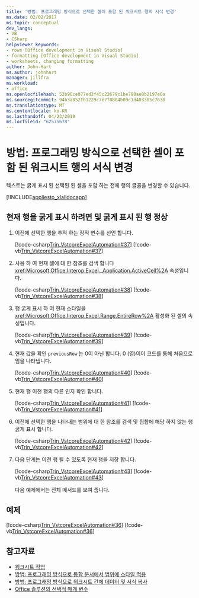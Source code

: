 ```yaml
---
title: '방법: 프로그래밍 방식으로 선택한 셀이 포함 된 워크시트 행의 서식 변경'
ms.date: 02/02/2017
ms.topic: conceptual
dev_langs:
- VB
- CSharp
helpviewer_keywords:
- rows [Office development in Visual Studio]
- formatting [Office development in Visual Studio]
- worksheets, changing formatting
author: John-Hart
ms.author: johnhart
manager: jillfra
ms.workload:
- office
ms.openlocfilehash: 52b96ce077ed2f45c22679c1be798ae8b2197e0a
ms.sourcegitcommit: 94b3a052fb1229c7e7f8804b09c1d403385c7630
ms.translationtype: MT
ms.contentlocale: ko-KR
ms.lasthandoff: 04/23/2019
ms.locfileid: "62575678"
---
```

# <a name="how-to-programmatically-change-formatting-in-worksheet-rows-containing-selected-cells"></a>방법: 프로그래밍 방식으로 선택한 셀이 포함 된 워크시트 행의 서식 변경
  텍스트는 굵게 표시 된 선택된 된 셀을 포함 하는 전체 행의 글꼴을 변경할 수 있습니다.

 [!INCLUDE[appliesto_xlalldocapp](../vsto/includes/appliesto-xlalldocapp-md.md)]

## <a name="to-make-the-current-row-bold-and-the-previously-bolded-row-normal"></a>현재 행을 굵게 표시 하려면 및 굵게 표시 된 행 정상

1. 이전에 선택한 행을 추적 하는 정적 변수를 선언 합니다.

    [!code-csharp[Trin_VstcoreExcelAutomation#37](../vsto/codesnippet/CSharp/Trin_VstcoreExcelAutomationCS/Sheet1.cs#37)]
    [!code-vb[Trin_VstcoreExcelAutomation#37](../vsto/codesnippet/VisualBasic/Trin_VstcoreExcelAutomation/Sheet1.vb#37)]

2. 사용 하 여 현재 셀에 대 한 참조를 검색 합니다 <xref:Microsoft.Office.Interop.Excel._Application.ActiveCell%2A> 속성입니다.

    [!code-csharp[Trin_VstcoreExcelAutomation#38](../vsto/codesnippet/CSharp/Trin_VstcoreExcelAutomationCS/Sheet1.cs#38)]
    [!code-vb[Trin_VstcoreExcelAutomation#38](../vsto/codesnippet/VisualBasic/Trin_VstcoreExcelAutomation/Sheet1.vb#38)]

3. 행 굵게 표시 하 여 현재 스타일을 <xref:Microsoft.Office.Interop.Excel.Range.EntireRow%2A> 활성화 된 셀의 속성입니다.

    [!code-csharp[Trin_VstcoreExcelAutomation#39](../vsto/codesnippet/CSharp/Trin_VstcoreExcelAutomationCS/Sheet1.cs#39)]
    [!code-vb[Trin_VstcoreExcelAutomation#39](../vsto/codesnippet/VisualBasic/Trin_VstcoreExcelAutomation/Sheet1.vb#39)]

4. 현재 값을 확인 `previousRow` 는 0이 아닌 합니다. 0 (영)이이 코드를 통해 처음으로 임을 나타냅니다.

    [!code-csharp[Trin_VstcoreExcelAutomation#40](../vsto/codesnippet/CSharp/Trin_VstcoreExcelAutomationCS/Sheet1.cs#40)]
    [!code-vb[Trin_VstcoreExcelAutomation#40](../vsto/codesnippet/VisualBasic/Trin_VstcoreExcelAutomation/Sheet1.vb#40)]

5. 현재 행 이전 행의 다른 인지 확인 합니다.

    [!code-csharp[Trin_VstcoreExcelAutomation#41](../vsto/codesnippet/CSharp/Trin_VstcoreExcelAutomationCS/Sheet1.cs#41)]
    [!code-vb[Trin_VstcoreExcelAutomation#41](../vsto/codesnippet/VisualBasic/Trin_VstcoreExcelAutomation/Sheet1.vb#41)]

6. 이전에 선택한 행을 나타내는 범위에 대 한 참조를 검색 및 집합에 해당 하지 않는 행 굵게 표시 합니다.

    [!code-csharp[Trin_VstcoreExcelAutomation#42](../vsto/codesnippet/CSharp/Trin_VstcoreExcelAutomationCS/Sheet1.cs#42)]
    [!code-vb[Trin_VstcoreExcelAutomation#42](../vsto/codesnippet/VisualBasic/Trin_VstcoreExcelAutomation/Sheet1.vb#42)]

7. 다음 단계는 이전 행 될 수 있도록 현재 행을 저장 합니다.

    [!code-csharp[Trin_VstcoreExcelAutomation#43](../vsto/codesnippet/CSharp/Trin_VstcoreExcelAutomationCS/Sheet1.cs#43)]
    [!code-vb[Trin_VstcoreExcelAutomation#43](../vsto/codesnippet/VisualBasic/Trin_VstcoreExcelAutomation/Sheet1.vb#43)]

   다음 예제에서는 전체 메서드를 보여 줍니다.

## <a name="example"></a>예제
 [!code-csharp[Trin_VstcoreExcelAutomation#36](../vsto/codesnippet/CSharp/Trin_VstcoreExcelAutomationCS/Sheet1.cs#36)]
 [!code-vb[Trin_VstcoreExcelAutomation#36](../vsto/codesnippet/VisualBasic/Trin_VstcoreExcelAutomation/Sheet1.vb#36)]

## <a name="see-also"></a>참고자료
- [워크시트 작업](../vsto/working-with-worksheets.md)
- [방법: 프로그래밍 방식으로 통합 문서에서 범위에 스타일 적용](../vsto/how-to-programmatically-apply-styles-to-ranges-in-workbooks.md)
- [방법: 프로그래밍 방식으로 워크시트 간에 데이터 및 서식 복사](../vsto/how-to-programmatically-copy-data-and-formatting-across-worksheets.md)
- [Office 솔루션의 선택적 매개 변수](../vsto/optional-parameters-in-office-solutions.md)
